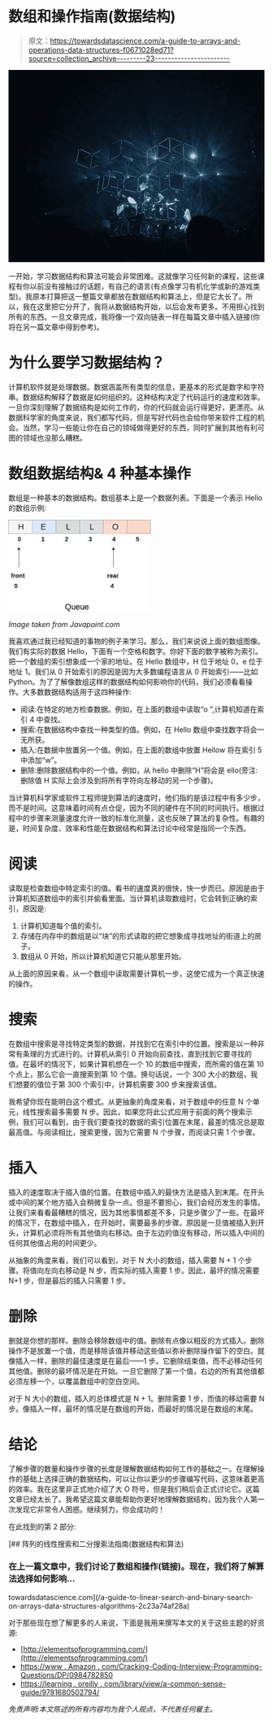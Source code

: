# 数组和操作指南(数据结构)

> 原文：<https://towardsdatascience.com/a-guide-to-arrays-and-operations-data-structures-f0671028ed71?source=collection_archive---------23----------------------->

![](img/fff67b1d5c76a78f26f08c041e450429.png)

一开始，学习数据结构和算法可能会非常困难。这就像学习任何新的课程，这些课程有你以前没有接触过的话题，有自己的语言(有点像学习有机化学或新的游戏类型)。我原本打算把这一整篇文章都放在数据结构和算法上，但是它太长了。所以，我在这里把它分开了，我将从数据结构开始，以后会发布更多。不用担心找到所有的东西。一旦文章完成，我将像一个双向链表一样在每篇文章中插入链接(你将在另一篇文章中得到参考)。

# 为什么要学习数据结构？

计算机软件就是处理数据。数据涵盖所有类型的信息，更基本的形式是数字和字符串。数据结构解释了数据是如何组织的。这种结构决定了代码运行的速度和效率。一旦你深刻理解了数据结构是如何工作的，你的代码就会运行得更好，更漂亮。从数据科学家的角度来说，我们都写代码，但是写好代码也会给你带来软件工程的机会。当然，学习一些能让你在自己的领域做得更好的东西，同时扩展到其他有利可图的领域也没那么糟糕。

# 数组数据结构& 4 种基本操作

数组是一种基本的数据结构。数组基本上是一个数据列表。下面是一个表示 Hello 的数组示例:

![](img/48f1b887a0179bd9fdb435827496b388.png)

*Image taken from Javapoint.com*

我喜欢通过我已经知道的事物的例子来学习。那么，我们来说说上面的数组图像。我们有实际的数据 Hello，下面有一个空格和数字。你好下面的数字被称为索引。把一个数组的索引想象成一个家的地址。在 Hello 数组中，H 位于地址 0，e 位于地址 1。我们从 0 开始索引的原因是因为大多数编程语言从 0 开始索引——比如 Python。为了了解像数组这样的数据结构如何影响你的代码，我们必须看看操作。大多数数据结构适用于这四种操作:

*   阅读:在特定的地方检查数据。例如，在上面的数组中读取“o ”,计算机知道在索引 4 中查找。
*   搜索:在数据结构中查找一种类型的值。例如，在 Hello 数组中查找数字将会一无所获。
*   插入:在数据中放置另一个值。例如，在上面的数组中放置 Hellow 将在索引 5 中添加“w”。
*   删除:删除数据结构中的一个值。例如，从 hello 中删除“H”将会是 ello(旁注:删除值 H 实际上会涉及到将所有字符向左移动的另一个步骤)。

当计算机科学家或软件工程师提到算法的速度时，他们指的是该过程中有多少步，而不是时间。这意味着时间有点仓促，因为不同的硬件在不同的时间执行。根据过程中的步骤来测量速度允许一致的标准化测量，这也反映了算法的复杂性。有趣的是，时间复杂度、效率和性能在数据结构和算法讨论中经常是指同一个东西。

# 阅读

读取是检查数组中特定索引的值。看书的速度真的很快，快一步而已。原因是由于计算机知道数组中的索引并偷看里面。当计算机读取数组时，它会转到正确的索引，原因是:

1.  计算机知道每个值的索引。
2.  存储在内存中的数组是以“块”的形式读取的把它想象成寻找地址的街道上的房子。
3.  数组从 0 开始，所以计算机知道它只能从那里开始。

从上面的原因来看，从一个数组中读取需要计算机一步，这使它成为一个真正快速的操作。

# 搜索

在数组中搜索是寻找特定类型的数据，并找到它在索引中的位置。搜索是以一种非常有条理的方式进行的。计算机从索引 0 开始向前查找，直到找到它要寻找的值。在最坏的情况下，如果计算机想在一个 10 的数组中搜索，而所需的值在第 10 个点上，那么它会一直搜索到第 10 个值。换句话说，一个 300 大小的数组，我们想要的值位于第 300 个索引中，计算机需要 300 步来搜索该值。

我希望你现在能明白这个模式。从更抽象的角度来看，对于数组中的任意 N 个单元，线性搜索最多需要 N 步。因此，如果您将此公式应用于前面的两个搜索示例，我们可以看到，由于我们要查找的数据的索引位置在末尾，最差的情况总是取最高值。与阅读相比，搜索更慢，因为它需要 N 个步骤，而阅读只需 1 个步骤。

# 插入

插入的速度取决于插入值的位置。在数组中插入的最快方法是插入到末尾。在开头或中间的某个地方插入会稍微复杂一点。但是不要担心，我们会经历发生的事情。让我们来看看最糟糕的情况，因为其他事情都差不多，只是步骤少了一些。在最坏的情况下，在数组中插入，在开始时，需要最多的步骤。原因是一旦值被插入到开头，计算机必须将所有其他值向右移动。由于左边的值没有移动，所以插入中间的任何其他值占用的时间更少。

从抽象的角度来看，我们可以看到，对于 N 大小的数组，插入需要 N + 1 个步骤。将值向左向右移动是 N 步，而实际的插入需要 1 步。因此，最坏的情况需要 N+1 步，但是最后的插入只需要 1 步。

# 删除

删就是你想的那样。删除会移除数组中的值。删除有点像以相反的方式插入。删除操作不是放置一个值，而是移除该值并移动这些值以弥补删除操作留下的空白。就像插入一样，删除的最佳速度是在最后——1 步。它删除结束值，而不必移动任何其他值。删除的最坏情况是在开始。一旦它删除了第一个值，右边的所有其他值都必须左移一个，以覆盖数组中的空白空间。

对于 N 大小的数组，插入的总体模式是 N + 1。删除需要 1 步，而值的移动需要 N 步。像插入一样，最坏的情况是在数组的开始，而最好的情况是在数组的末尾。

# 结论

了解步骤的数量和操作步骤的长度是理解数据结构如何工作的基础之一。在理解操作的基础上选择正确的数据结构，可以让你以更少的步骤编写代码，这意味着更高的效率。我在这里非正式地介绍了大 O 符号，但是我们稍后会正式讨论它。这篇文章已经太长了。我希望这篇文章能帮助你更好地理解数据结构，因为我个人第一次发现它非常令人困惑。继续努力，你会成功的！

在此找到的第 2 部分:

[](/a-guide-to-linear-search-and-binary-search-on-arrays-data-structures-algorithms-2c23a74af28a) [## 阵列的线性搜索和二分搜索法指南(数据结构和算法)

### 在上一篇文章中，我们讨论了数组和操作(链接)。现在，我们将了解算法选择如何影响…

towardsdatascience.com](/a-guide-to-linear-search-and-binary-search-on-arrays-data-structures-algorithms-2c23a74af28a) 

对于那些现在想了解更多的人来说，下面是我用来撰写本文的关于这些主题的好资源:

*   [http://elementsofprogramming.com/](http://elementsofprogramming.com/)
*   [https://www . Amazon . com/Cracking-Coding-Interview-Programming-Questions/DP/0984782850](https://www.amazon.com/Cracking-Coding-Interview-Programming-Questions/dp/0984782850)
*   [https://learning . oreilly . com/library/view/a-common-sense-guide/9781680502794/](https://learning.oreilly.com/library/view/a-common-sense-guide/9781680502794/)

*免责声明:本文陈述的所有内容均为我个人观点，不代表任何雇主。*